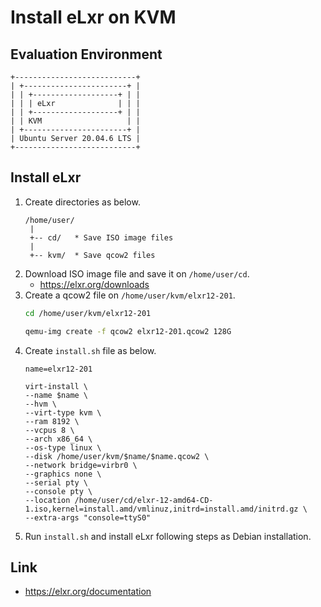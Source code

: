 # Install eLxr on KVM

## Evaluation Environment
```
+---------------------------+
| +-----------------------+ |
| | +-------------------+ | |
| | | eLxr              | | |
| | +-------------------+ | |
| | KVM                   | |
| +-----------------------+ |
| Ubuntu Server 20.04.6 LTS |
+---------------------------+
```
## Install eLxr
1. Create directories as below.
   ```
   /home/user/
    |
    +-- cd/   * Save ISO image files
    |
    +-- kvm/  * Save qcow2 files
   ```
1. Download ISO image file and save it on `/home/user/cd`.
   - https://elxr.org/downloads
1. Create a qcow2 file on `/home/user/kvm/elxr12-201`.
   ```sh
   cd /home/user/kvm/elxr12-201
   ```
   ```sh
   qemu-img create -f qcow2 elxr12-201.qcow2 128G
   ```
1. Create `install.sh` file as below.
   ```
   name=elxr12-201
   
   virt-install \
   --name $name \
   --hvm \
   --virt-type kvm \
   --ram 8192 \
   --vcpus 8 \
   --arch x86_64 \
   --os-type linux \
   --disk /home/user/kvm/$name/$name.qcow2 \
   --network bridge=virbr0 \
   --graphics none \
   --serial pty \
   --console pty \
   --location /home/user/cd/elxr-12-amd64-CD-1.iso,kernel=install.amd/vmlinuz,initrd=install.amd/initrd.gz \
   --extra-args "console=ttyS0"   
   ```
1. Run `install.sh` and install eLxr following steps as Debian installation.

## Link
- https://elxr.org/documentation
